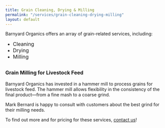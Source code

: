 ```yaml
---
title: Grain Cleaning, Drying & Milling
permalink: "/services/grain-cleaning-drying-milling"
layout: default
---
```



Barnyard Organics offers an array of grain-related services, including:


* <span style="font-size: 1rem;">Cleaning</span>
* <span style="font-size: 1rem;">Drying</span>
* <span style="font-size: 1rem;">Milling</span>



## <span style="font-size: 1rem;"><b>Grain Milling for Livestock Feed</b></span>

Barnyard Organics has invested in a hammer mill to process grains for livestock feed.  The hammer mill allows flexibility in the consistency of the final product––from a fine mash to a coarse grind.

Mark Bernard is happy to consult with customers about the best grind for their milling needs.

To find out more and for pricing for these services, 
<a href="info@barnyardorganics.com">contact us</a>!